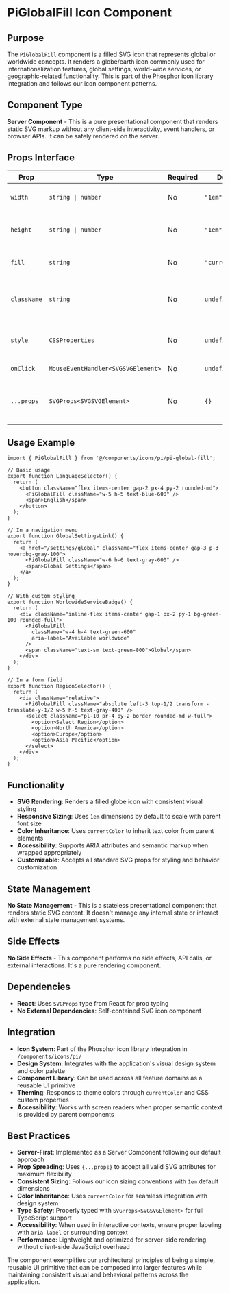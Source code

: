 # PiGlobalFill Icon Component

## Purpose
The `PiGlobalFill` component is a filled SVG icon that represents global or worldwide concepts. It renders a globe/earth icon commonly used for internationalization features, global settings, world-wide services, or geographic-related functionality. This is part of the Phosphor icon library integration and follows our icon component patterns.

## Component Type
**Server Component** - This is a pure presentational component that renders static SVG markup without any client-side interactivity, event handlers, or browser APIs. It can be safely rendered on the server.

## Props Interface

| Prop | Type | Required | Default | Description |
|------|------|----------|---------|-------------|
| `width` | `string \| number` | No | `"1em"` | Sets the width of the SVG icon |
| `height` | `string \| number` | No | `"1em"` | Sets the height of the SVG icon |
| `fill` | `string` | No | `"currentColor"` | Sets the fill color of the SVG paths |
| `className` | `string` | No | `undefined` | CSS classes to apply to the SVG element |
| `style` | `CSSProperties` | No | `undefined` | Inline styles to apply to the SVG element |
| `onClick` | `MouseEventHandler<SVGSVGElement>` | No | `undefined` | Click event handler |
| `...props` | `SVGProps<SVGSVGElement>` | No | `{}` | All other standard SVG element props |

## Usage Example

```tsx
import { PiGlobalFill } from '@/components/icons/pi/pi-global-fill';

// Basic usage
export function LanguageSelector() {
  return (
    <button className="flex items-center gap-2 px-4 py-2 rounded-md">
      <PiGlobalFill className="w-5 h-5 text-blue-600" />
      <span>English</span>
    </button>
  );
}

// In a navigation menu
export function GlobalSettingsLink() {
  return (
    <a href="/settings/global" className="flex items-center gap-3 p-3 hover:bg-gray-100">
      <PiGlobalFill className="w-6 h-6 text-gray-600" />
      <span>Global Settings</span>
    </a>
  );
}

// With custom styling
export function WorldwideServiceBadge() {
  return (
    <div className="inline-flex items-center gap-1 px-2 py-1 bg-green-100 rounded-full">
      <PiGlobalFill 
        className="w-4 h-4 text-green-600" 
        aria-label="Available worldwide"
      />
      <span className="text-sm text-green-800">Global</span>
    </div>
  );
}

// In a form field
export function RegionSelector() {
  return (
    <div className="relative">
      <PiGlobalFill className="absolute left-3 top-1/2 transform -translate-y-1/2 w-5 h-5 text-gray-400" />
      <select className="pl-10 pr-4 py-2 border rounded-md w-full">
        <option>Select Region</option>
        <option>North America</option>
        <option>Europe</option>
        <option>Asia Pacific</option>
      </select>
    </div>
  );
}
```

## Functionality
- **SVG Rendering**: Renders a filled globe icon with consistent visual styling
- **Responsive Sizing**: Uses `1em` dimensions by default to scale with parent font size
- **Color Inheritance**: Uses `currentColor` to inherit text color from parent elements
- **Accessibility**: Supports ARIA attributes and semantic markup when wrapped appropriately
- **Customizable**: Accepts all standard SVG props for styling and behavior customization

## State Management
**No State Management** - This is a stateless presentational component that renders static SVG content. It doesn't manage any internal state or interact with external state management systems.

## Side Effects
**No Side Effects** - This component performs no side effects, API calls, or external interactions. It's a pure rendering component.

## Dependencies
- **React**: Uses `SVGProps` type from React for prop typing
- **No External Dependencies**: Self-contained SVG icon component

## Integration
- **Icon System**: Part of the Phosphor icon library integration in `/components/icons/pi/`
- **Design System**: Integrates with the application's visual design system and color palette
- **Component Library**: Can be used across all feature domains as a reusable UI primitive
- **Theming**: Responds to theme colors through `currentColor` and CSS custom properties
- **Accessibility**: Works with screen readers when proper semantic context is provided by parent components

## Best Practices
- **Server-First**: Implemented as a Server Component following our default approach
- **Prop Spreading**: Uses `{...props}` to accept all valid SVG attributes for maximum flexibility
- **Consistent Sizing**: Follows our icon sizing conventions with `1em` default dimensions
- **Color Inheritance**: Uses `currentColor` for seamless integration with design system
- **Type Safety**: Properly typed with `SVGProps<SVGSVGElement>` for full TypeScript support
- **Accessibility**: When used in interactive contexts, ensure proper labeling with `aria-label` or surrounding context
- **Performance**: Lightweight and optimized for server-side rendering without client-side JavaScript overhead

The component exemplifies our architectural principles of being a simple, reusable UI primitive that can be composed into larger features while maintaining consistent visual and behavioral patterns across the application.